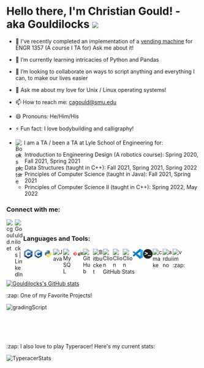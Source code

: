 # Hello there, I'm Christian Gould! - aka Gouldilocks <img src="https://raw.githubusercontent.com/MartinHeinz/MartinHeinz/master/wave.gif" width="30px">

- 🔭 I've recently completed an implementation of a [vending machine](https://github.com/Gouldilocks/Vmachine) for ENGR 1357 (A course I TA for) Ask me about it!
- 🌱 I’m currently learning intricacies of Python and Pandas
- 👯 I’m looking to collaborate on ways to script anything and everything I can, to make our lives easier
- 💬 Ask me about my love for Unix / Linux operating systems!
- 📫 How to reach me: cagould@smu.edu
- 😄 Pronouns: He/Him/His
- ⚡ Fun fact: I love bodybuilding and calligraphy!
- <img align="left" alt="Books picture" width="22px" src="https://emojipedia-us.s3.dualstack.us-west-1.amazonaws.com/thumbs/240/apple/285/books_1f4da.png"/>I am a TA / been a TA at Lyle School of Engineering for: 

   * Introduction to Engineering Design (A robotics course): Spring 2020, Fall 2021, Spring 2021
   * Data Structures (taught in C++): Fall 2021, Spring 2021, Spring 2022
   * Principles of Computer Science (taught in Java): Fall 2021, Spring 2021
   * Principles of Computer Science II (taught in C++): Spring 2022, May 2022

### Connect with me:

[<img align="left" alt="cgould.net" width="22px" src="https://www.firstdecatur.org/wp-content/uploads/2019/07/Globe-Icon-3.png" />][website]
[<img align="left" alt="Gouldilocks | LinkedIn" width="22px" src="https://cdn-icons-png.flaticon.com/512/174/174857.png" />][linkedin]

<br />

### Languages and Tools:

[<img align="left" alt="C++" width="26px" src="https://raw.githubusercontent.com/github/explore/180320cffc25f4ed1bbdfd33d4db3a66eeeeb358/topics/cpp/cpp.png" />][cpluspluswebsite]
[<img align="left" alt="C" width="26px" src="https://raw.githubusercontent.com/github/explore/f3e22f0dca2be955676bc70d6214b95b13354ee8/topics/c/c.png" />][cwebsite]
[<img align="left" alt="Python" width="26px" src="https://raw.githubusercontent.com/github/explore/80688e429a7d4ef2fca1e82350fe8e3517d3494d/topics/python/python.png" />][pythonwebsite]
[<img align="left" alt="Java" width="26px" src="https://cdn-icons-png.flaticon.com/512/226/226777.png" />][javawebsite]
[<img align="left" alt="MySQL" width="26px" src="https://camo.githubusercontent.com/f85f882cb31eeaeee657ec955313015c30378e8f56c3dc2f06933b617a276cfd/68747470733a2f2f77372e706e6777696e672e636f6d2f706e67732f3734372f3739382f706e672d7472616e73706172656e742d6d7973716c2d6c6f676f2d6d7973716c2d64617461626173652d7765622d646576656c6f706d656e742d636f6d70757465722d736f6674776172652d646f6c7068696e2d6d6172696e652d6d616d6d616c2d616e696d616c732d746578742d7468756d626e61696c2e706e67" />][mysqlwebsite]
[<img align="left" alt="Git" width="26px" src="https://raw.githubusercontent.com/github/explore/80688e429a7d4ef2fca1e82350fe8e3517d3494d/topics/git/git.png" />][gitwebsite]
[<img align="left" alt="GitHub" width="26px" src="https://cdn.icon-icons.com/icons2/2351/PNG/512/logo_github_icon_143196.png" />][github]
[<img align="left" alt="Bitbucket" width="26px" src="https://cdn.worldvectorlogo.com/logos/bitbucket-icon.svg" />][bitbucket]
[<img align="left" alt="Clion" width="26px" src="https://resources.jetbrains.com/storage/products/clion/img/meta/clion_logo_300x300.png" />][clion]
[<img align="left" alt="Clion" width="26px" src="https://upload.wikimedia.org/wikipedia/commons/thumb/1/1d/PyCharm_Icon.svg/1024px-PyCharm_Icon.svg.png" />][pycharm]
[<img align="left" alt="Clion" width="26px" src="https://dashboard.snapcraft.io/site_media/appmedia/2020/04/mysql-workbench.png" />][mysqlworkbench]
[<img align="left" alt="Visual Studio Code" width="26px" src="https://raw.githubusercontent.com/github/explore/80688e429a7d4ef2fca1e82350fe8e3517d3494d/topics/visual-studio-code/visual-studio-code.png" />][vscode]
[<img align="left" alt="Terminal" width="26px" src="https://raw.githubusercontent.com/github/explore/80688e429a7d4ef2fca1e82350fe8e3517d3494d/topics/terminal/terminal.png" />][terminal]
[<img align="left" alt="cmake" width="26px" src="https://static-00.iconduck.com/assets.00/cmake-icon-512x511-fvtgv3ne.png" />][cmake]
[<img align="left" alt="arduino" width="26px" src="https://miro.medium.com/max/1024/1*grcYwW_zgkpzP0VEsh3vOg.png" />][arduino]
[<img align="left" alt="vim" width="26px" src="https://upload.wikimedia.org/wikipedia/commons/thumb/9/9f/Vimlogo.svg/1200px-Vimlogo.svg.png" />][vim]

  
<br />
<br />

<summary>:zap: GitHub Stats</summary>

[![Gouldilocks's GitHub stats](https://github-readme-stats.vercel.app/api?username=Gouldilocks&show_icons=true&theme=radical)](https://github.com/anuraghazra/github-readme-stats)

<summary>:zap: One of my Favorite Projects!</summary>

[<img align="left" alt="gradingScript" src="https://github-readme-stats.vercel.app/api/pin/?username=Gouldilocks&repo=Java-Grading-Script" />][gradingscript]


<br />
<br />
<br />
<br />
<br />
<br />



<summary>:zap: I also love to play Typeracer! Here's my current stats:</summary>

[<img align="left" alt="TyperacerStats" src="https://data.typeracer.com/misc/badge?user=loggityloglog" />][typeracer]

[vim]: https://www.vim.org
[arduino]: https://www.arduino.cc
[typeracer]: https://play.typeracer.com
[website]: https://gouldilocks.github.io/cGould/
[cpluspluswebsite]: https://www.cplusplus.com
[cwebsite]: https://en.cppreference.com/w/
[pythonwebsite]: https://docs.python.org/3/
[javawebsite]: https://docs.oracle.com/javase/7/docs/api/index.html
[mysqlwebsite]: https://www.mysql.com
[gitwebsite]: https://git-scm.com
[github]: https://github.com
[bitbucket]: https://bitbucket.org
[clion]: https://www.jetbrains.com/clion/
[pycharm]: https://www.jetbrains.com/pycharm/
[mysqlworkbench]: https://www.mysql.com/products/workbench/
[vscode]: https://code.visualstudio.com
[terminal]: https://en.wikipedia.org/wiki/Linux_console
[cmake]: https://cmake.org
[linkedin]: https://www.linkedin.com/in/gouldilocks/
[gradingscript]: https://github.com/Gouldilocks/Java-Grading-Script
